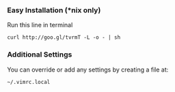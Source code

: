 ### Easy Installation (*nix only)

Run this line in terminal

	curl http://goo.gl/tvrmT -L -o - | sh
	
### Additional Settings

You can override or add any settings by creating a file at:

	~/.vimrc.local
